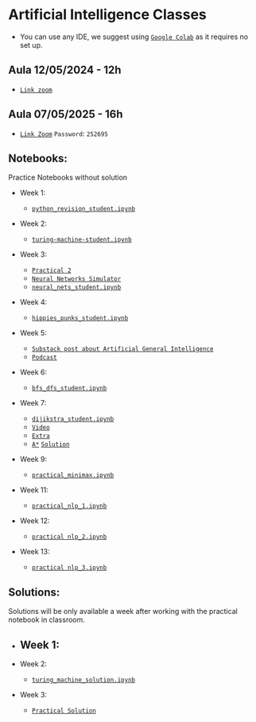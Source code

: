 # Artificial Intelligence Classes

- You can use any IDE, we suggest using [`Google Colab`](https://colab.research.google.com/) as it requires no set up.

## Aula 12/05/2024 - 12h
- [`Link zoom`](https://videoconf-colibri.zoom.us/my/thiago.paiva)

## Aula 07/05/2025 - 16h
- [`Link Zoom`](https://videoconf-colibri.zoom.us/j/97967103651?pwd=eUO19bh7mYxHZStghCo8pbGOIYX0Lj.1)
    `Password`: `252695`

## Notebooks:
Practice Notebooks without solution
  - Week 1:
    - [`python_revision_student.ipynb`](https://github.com/tgvp/ai/blob/main/Week%201/python_revision_student.ipynb)
  
  - Week 2:
    - [`turing-machine-student.ipynb`](https://github.com/tgvp/ai/blob/main/Week%202/week-2-turing-machine-student.ipynb)

  - Week 3:

    - [`Practical 2`](https://github.com/tgvp/ai/blob/main/Week%203/Practical_2_NeuralNets.pdf)
    - [`Neural Networks Simulator`](https://www.jmeiners.com/neural-nets-sim/) 
    - [`neural_nets_student.ipynb`](https://github.com/tgvp/ai/blob/main/Week%203/week_3_neural_nets_student.ipynb)

  - Week 4:
    - [`hippies_punks_student.ipynb`](https://github.com/tgvp/ai/blob/main/Week%204/hippies_punks_student.ipynb)

  - Week 5:
    - [`Substack post about Artificial General Intelligence`](https://themeaningmachine.substack.com/p/llms-and-artificial-general-intelligence)
    - [`Podcast`](https://www.santafe.edu/culture/podcasts)
  
  - Week 6:
    - [`bfs_dfs_student.ipynb`](https://github.com/tgvp/ai/blob/main/Week%206/bfs_dfs_student.ipynb)
   
  - Week 7:
    - [`dijikstra_student.ipynb`](https://github.com/tgvp/ai/blob/main/Week%207/djikstra-student.ipynb)
    - [`Video`](https://www.youtube.com/watch?v=EFg3u_E6eHU)
    - [`Extra`](https://github.com/tgvp/ai/blob/main/Week%207/dijikstra_extra_student.ipynb)
    - [`A*`](https://github.com/tgvp/ai/blob/main/Week%207/a_star.py) [`Solution`](https://github.com/tgvp/ai/blob/main/Week%207/a_star.png)
  
  - Week 9:
    - [`practical_minimax.ipynb`](https://github.com/tgvp/ai/blob/main/Week%209/practical_minimax.ipynb)

  - Week 11:
    - [`practical_nlp_1.ipynb`](https://github.com/tgvp/ai/blob/main/Week%2011/practical_nlp_1.ipynb)
   
  - Week 12:
    - [`practical nlp_2.ipynb`](https://github.com/tgvp/ai/blob/main/Week%2012/practical_nlp_2.ipynb)

  - Week 13:
    - [`practical nlp_3.ipynb`](https://github.com/tgvp/ai/blob/main/Week%2013/practical_nlp_3.ipynb)

## Solutions:
Solutions will be only available a week after working with the practical notebook in classroom.

  - Week 1:
    - 
  - Week 2:
    - [`turing_machine_solution.ipynb`](https://github.com/tgvp/ai/blob/main/Week%202/week_2_turing_machine_solution.ipynb)
  
  - Week 3:
    - [`Practical Solution`](https://github.com/tgvp/ai/blob/main/Week%203/Practical_2_solution.pdf)

  
